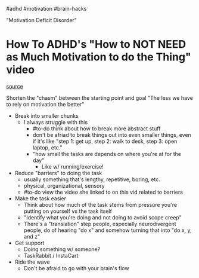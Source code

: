 #adhd #motivation #brain-hacks

"Motivation Deficit Disorder"

# How To ADHD's "How to NOT NEED as Much Motivation to do the Thing" video
[source](https://www.youtube.com/watch?v=w7eWb0nINPg)

Shorten the "chasm" between the starting point and goal
"The less we have to rely on motivation the better"

- Break into smaller chunks
  - I always struggle with this
    - #to-do think about how to break more abstract stuff
    - don't be afriad to break things out into even smaller things, even if it's like "step 1: get up, step 2: walk to desk, step 3: open laptop, etc."
    - "how small the tasks are depends on where you're at for the day"
      - Like w/ running/exercise!
- Reduce "barriers" to doing the task
  - usually something that's lengthy, repetitive, boring, etc.
  - physical, organizational, sensory
  - #to-do view the video she linked to on this vid related to barriers
- Make the task easier
  - Think about how much of the task stems from pressure you're putting on yourself vs the task itself
  - "Identify what you're doing and not doing to avoid scope creep"
  - There's a "translation" step people, especially neurodivergent people, do of hearing "do x" and somehow turning that into "do x, y, and z"
- Get support
  - Doing something w/ someone?
  - TaskRabbit / InstaCart
- Ride the wave
  - Don't be afraid to go with your brain's flow